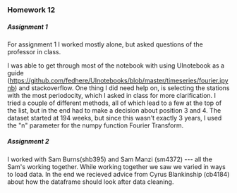 ### Homework 12

##### Assignment 1

For assignment 1 I worked mostly alone, but asked questions of the professor in class. 

I was able to get through most of the notebook with using UInotebook as a guide (https://github.com/fedhere/UInotebooks/blob/master/timeseries/fourier.ipynb) and stackoverflow. One thing I did need help on, is selecting the stations with the most periodocity, which I asked in class for more clarification. I tried a couple of different methods, all of which lead to a few at the top of the list, but in the end had to make a decision about position 3 and 4. The dataset started at 194 weeks, but since this wasn't exactly 3 years, I used the "n" parameter for the numpy function Fourier Transform. 

##### Assignment 2

I worked with Sam Burns(shb395) and Sam Manzi (sm4372) --- all the Sam's working together. While working together we saw we varied in ways to load data. In the end we recieved advice from Cyrus Blankinship (cb4184) about how the dataframe should look after data cleaning.